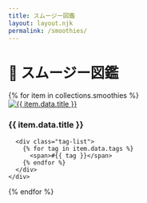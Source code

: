 ```yaml
---
title: スムージー図鑑
layout: layout.njk
permalink: /smoothies/
---
```


<div class="smoothie-dex-wrapper">
  <h1>🍹 スムージー図鑑</h1>

<div class="smoothie-list">
  {% for item in collections.smoothies %}
    <div class="post-card">
      <a href="{{ item.url }}">
        <img src="{{ item.data.thumbnail }}" alt="{{ item.data.title }}">
      </a>
      <h3>{{ item.data.title }}</h3>


      <div class="tag-list">
        {% for tag in item.data.tags %}
          <span>#{{ tag }}</span>
        {% endfor %}
      </div>
    </div>
  {% endfor %}
</div>
